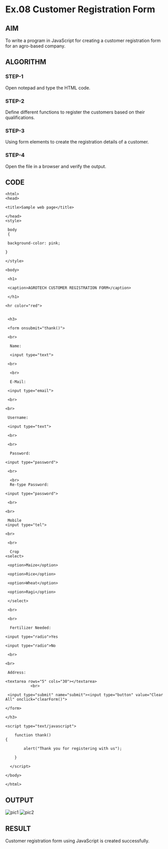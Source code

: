 # Ex.08 Customer Registration Form
## AIM
  To write a program in JavaScript for creating a customer registration form for an agro-based company.

## ALGORITHM
### STEP-1
  Open notepad and type the HTML code.

### STEP-2
  Define different functions to register the customers based on their qualifications.

### STEP-3
  Using form elements to create the registration details of a customer.

### STEP-4
  Open the file in a browser and verify the output.
  
## CODE
~~~
<html>
<head>
  
<title>Sample web page</title>

</head>
<style>
  
 body
 {
       
 background-color: pink;
    
}

</style>

<body>
 
 <h1>
       
 <caption>AGROTECH CUSTOMER REGISTRATION FORM</caption>
   
 </h1>

<hr color="red">
   

 <h3>
   
 <form onsubmit="thank()">
  
 <br>

  Name:
   
  <input type="text">
 
 <br>
 
  <br>
      
  E-Mail:
     
 <input type="email">
  
 <br>
       
<br>
         
 Username:

 <input type="text">
 
 <br>
    
 <br>
  
  Password:
     
<input type="password">
 
 <br>

  <br>
  Re-type Password:
  
<input type="password">
   
 <br>
    
<br>

 Mobile 
<input type="tel">
      
<br>
  
 <br>
      
  Crop    
<select>
       
 <option>Maize</option>
  
 <option>Rice</option>
 
 <option>Wheat</option>
    
 <option>Ragi</option>
  
 </select>
       
 <br>
      
 <br>
         
  Fertilizer Needed:
   
<input type="radio">Yes
 
<input type="radio">No
          
 <br>
   
<br>
           
 Address:
  
<textarea rows="5" cols="30"></textarea>
           <br>
 
 <input type="submit" name="submit"><input type="button" value="Clear All" onclick="clearForm()">
   
</form>
 
</h3>
  
<script type="text/javascript">
    
    function thank() 
{
    
        alert("Thank you for registering with us");
    
    }
  
  </script>

</body>

</html>
~~~

## OUTPUT
![pic1](https://github.com/Sanjanalingamurthy/EX08_Web-Design/assets/127816526/286adb1f-dec6-40a0-b722-8b8ce631d015)
![pic2](https://github.com/Sanjanalingamurthy/EX08_Web-Design/assets/127816526/61ece636-1d09-4a96-9220-c504a3769087)


## RESULT
  Customer registration form using JavaScript is created successfully.

